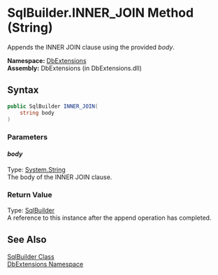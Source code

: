 SqlBuilder.INNER_JOIN Method (String)
=====================================
Appends the INNER JOIN clause using the provided *body*.

**Namespace:** [DbExtensions][1]  
**Assembly:** DbExtensions (in DbExtensions.dll)

Syntax
------

```csharp
public SqlBuilder INNER_JOIN(
	string body
)
```

### Parameters

#### *body*
Type: [System.String][2]  
The body of the INNER JOIN clause.

### Return Value
Type: [SqlBuilder][3]  
A reference to this instance after the append operation has completed.

See Also
--------
[SqlBuilder Class][3]  
[DbExtensions Namespace][1]  

[1]: ../README.md
[2]: http://msdn.microsoft.com/en-us/library/s1wwdcbf
[3]: README.md